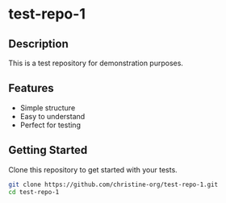 # test-repo-1

## Description
This is a test repository for demonstration purposes.

## Features
- Simple structure
- Easy to understand
- Perfect for testing

## Getting Started
Clone this repository to get started with your tests.

```bash
git clone https://github.com/christine-org/test-repo-1.git
cd test-repo-1
```


